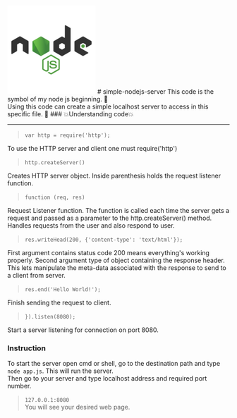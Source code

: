 <img src="node.png" width=200>
<!-- ![NodeJS](node.png "nodeJS") -->
# simple-nodejs-server
This code is the symbol of my node js beginning. 🥳<br>
Using this code can create a simple localhost server to access in this specific file. 🥴
### 💥Understanding code💥

---
>`var http = require('http');` <br>

To use the HTTP server and client one must require('http')

>`http.createServer()` <br>

Creates HTTP server object. Inside parenthesis holds the request listener function.
>`function (req, res)`

Request Listener function. The function is called each time the server gets a request and passed as a parameter to the http.createServer() method. <br>
Handles requests from the user and also respond to user.

>`res.writeHead(200, {'content-type': 'text/html'});`

First argument contains status code 200 means everything's working properly. Second argument type of object containing the response header. <br>
This lets manipulate the meta-data associated with the response to send to a client from server.

>`res.end('Hello World!');`

Finish sending the request to client.

>`}).listen(8080);`

Start a server listening for connection on port 8080.

### Instruction
To start the server open cmd or shell, go to the destination path and type `node app.js`. This will run the server. <br>
Then go to your server and type localhost address and required port number.
>`127.0.0.1:8080` \
You will see your desired web page.